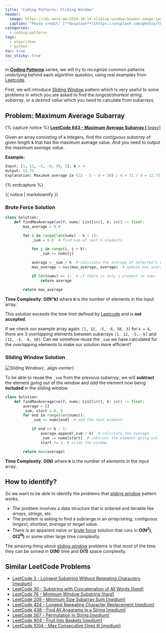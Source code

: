 ```yaml
---
title: "Coding Patterns: Sliding Window"
header:
  image: https://cdn.emre.me/2019-10-14-sliding-window-header-image.jpg
  caption: "Photo credit: [**Unsplash**](https://unsplash.com/photos/tGm0O_ePW6w)"
categories:
  - coding-patterns
tags:
  - algorithms
  - python
toc: true
toc_sticky: true
---
```


In **[Coding Patterns](https://emre.me/categories/#coding-patterns)** series, we will try to *recognize* common patterns *underlying* behind each algorithm question, using real examples from [Leetcode](https://leetcode.com/).

First, we will introduce [Sliding Window](https://emre.me/coding-patterns/sliding-window/) pattern which is very useful to solve problems in which you are asked to find the *longest/shortest string*, *subarray*, or a *desired value* which you need to calculate from subarrays.

## Problem: Maximum Average Subarray ##

{% capture notice %}
[**LeetCode 643 - Maximum Average Subarray I** [*easy*]](https://leetcode.com/problems/maximum-average-subarray-i/)

Given an array consisting of **`n`** integers, find the *contiguous subarray* of given length **`k`** that has the maximum average value. And you need to output the *maximum average value*.

**Example:**

```python
Input: [1, 12, -5, -6, 50, 3], k = 4
Output: 12.75
Explanation: Maximum average is (12 - 5 - 6 + 50) / 4 = 51 / 4 = 12.75
```

{% endcapture %}

<div class="notice--info">
  {{ notice | markdownify }}
</div>

### Brute Force Solution ###

```python
class Solution:
    def findMaxAverage(self, nums: List[int], k: int) -> float:
        max_average = 0.0

        for i in range(len(nums) - k + 1):
            _sum = 0.0  # find sum of next k elements

            for j in range(i, i + k):
                _sum += nums[j]

            average = _sum / k  # calculate the average of selected k elements
            max_average = max(max_average, average)  # update max_average

            if len(nums) == 1:  # if there is only 1 element in nums
                return average

        return max_average
```

**Time Complexity**: **O(N*k)** where **`N`** is the number of elements in the input array. 

This solution exceeds the time limit defined by [Leetcode](https://leetcode.com/) and is **not accepted**.

If we check our example array again: `[1, 12, -5, -6, 50, 3]` for `k = 4`, there are 3 *overlapping* elements between subarrays `[1, 12, -5, -6]` and `[12, -5, -6, 50]`. Can we somehow reuse the `_sum` we have calculated for the *overlapping* elements to make our solution more efficient?

### Sliding Window Solution ###

![Sliding Window](https://cdn.emre.me/2019-10-14-sliding-window.png){: .align-center}

To be able to reuse the `_sum` from the previous *subarray*, we will **subtract** the element *going out* of the window and *add* the element now being **included** in the sliding window.

```python
class Solution:
    def findMaxAverage(self, nums: List[int], k: int) -> float:
        average = []
        _sum, start = 0, 0
        for end in range(len(nums)):
            _sum += nums[end]  # add the next element

            if end >= k - 1:
                average.append(_sum / k)  # calculate the average
                _sum -= nums[start]  # subtract the element going out
                start += 1  # slide the window

        return max(average)
```

**Time Complexity**: **O(N)** where **`N`** is the number of elements in the input array.

## How to identify? ##
So we want to be able to identify the problems that [sliding window](https://emre.me/coding-patterns/sliding-window/) pattern works.

* The problem involves a data structure that is ordered and iterable like *arrays*, *strings*, etc.
* The problem is asking to find a subrange in an *array*/*string*, contiguous *longest*, *shortest*, *average* or *target* value.
* There is an apparent *naive* or [brute force](#brute-force-solution) solution that runs in **O(N<sup>2</sup>)**, **O(2<sup>N</sup>)** or some other large time complexity.

The amazing thing about [sliding window](https://emre.me/coding-patterns/sliding-window/) problems is that most of the time they can be solved in **O(N)** time and **O(1)** space complexity.

## Similar LeetCode Problems ##

* [LeetCode 3 - Longest Substring Without Repeating Characters [*medium*]](https://leetcode.com/problems/longest-substring-without-repeating-characters/)
* [LeetCode 30 - Substring with Concatenation of All Words [*hard*]](https://leetcode.com/problems/substring-with-concatenation-of-all-words/)
* [LeetCode 76 - Minimum Window Substring [*hard*]](https://leetcode.com/problems/minimum-window-substring/)
* [LeetCode 209 - Minimum Size Subarray Sum [*medium*]](https://leetcode.com/problems/minimum-size-subarray-sum/)
* [LeetCode 424 - Longest Repeating Character Replacement [*medium*]](https://leetcode.com/problems/longest-repeating-character-replacement/)
* [LeetCode 438 - Find All Anagrams in a String [*medium*]](https://leetcode.com/problems/find-all-anagrams-in-a-string/)
* [LeetCode 567 - Permutation in String [*medium*]](https://leetcode.com/problems/permutation-in-string/)
* [LeetCode 904 - Fruit Into Baskets [*medium*]](https://leetcode.com/problems/fruit-into-baskets/)
* [LeetCode 1004 - Max Consecutive Ones III [*medium*]](https://leetcode.com/problems/max-consecutive-ones-iii/)
